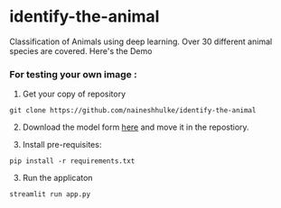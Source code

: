 # identify-the-animal

Classification of Animals using deep learning.
Over 30 different animal species are covered.
Here's the Demo

### For testing your own image :

1. Get your copy of repository
```
git clone https://github.com/naineshhulke/identify-the-animal
```
2. Download the model form [here](https://drive.google.com/file/d/1x1LV9NXnj5dYBjDDKA4S_QY0ZDvl4AMc/view?usp=sharing) and move it in the repostiory.

3. Install pre-requisites:
```
pip install -r requirements.txt
```
3. Run the applicaton
```
streamlit run app.py
```
